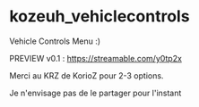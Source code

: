 # kozeuh_vehiclecontrols
 Vehicle Controls Menu :)

PREVIEW v0.1 : https://streamable.com/y0tp2x

Merci au KRZ de KorioZ pour 2-3 options.

Je n'envisage pas de le partager pour l'instant
